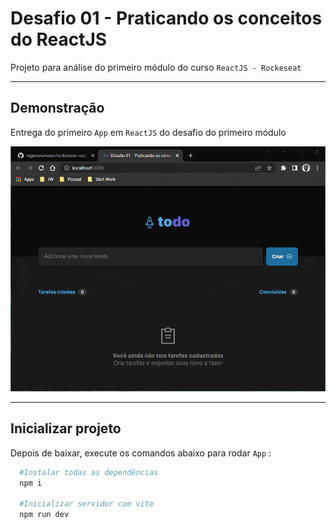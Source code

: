 # Desafio 01 - Praticando os conceitos do ReactJS

Projeto para análise do primeiro módulo do curso `ReactJS - Rockeseat`

---

## Demonstração

Entrega do primeiro `App` em `ReactJS` do desafio do primeiro módulo

<img src=".github/preview-app.gif" alt="Visualização do App pronto">

---

## Inicializar projeto

Depois de baixar, execute os comandos abaixo para rodar `App` :

```bash
  #Instalar todas as dependências
  npm i

  #Inicializar servidor com vite
  npm run dev
```
